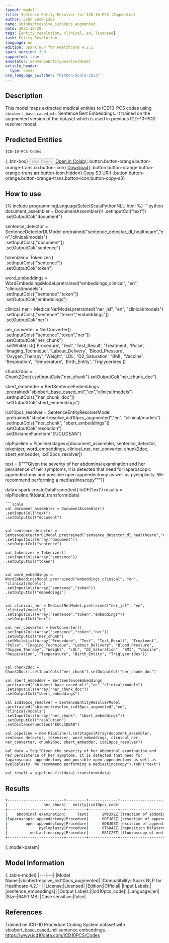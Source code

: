 ```yaml
---
layout: model
title: Sentence Entity Resolver for ICD-10-PCS (Augmented)
author: John Snow Labs
name: sbiobertresolve_icd10pcs_augmented
date: 2022-10-28
tags: [entity_resolution, clinical, en, licensed]
task: Entity Resolution
language: en
edition: Spark NLP for Healthcare 4.2.1
spark_version: 3.0
supported: true
annotator: SentenceEntityResolverModel
article_header:
  type: cover
use_language_switcher: "Python-Scala-Java"
---
```


## Description

This model maps extracted medical entities to ICD10-PCS codes using `sbiobert_base_cased_mli` Sentence Bert Embeddings. It trained on the augmented version of the dataset which is used in previous ICD-10-PCS resolver model.

## Predicted Entities

`ICD-10-PCS Codes`

{:.btn-box}
<button class="button button-orange" disabled>Live Demo</button>
[Open in Colab](https://colab.research.google.com/github/JohnSnowLabs/spark-nlp-workshop/blob/master/tutorials/Certification_Trainings/Healthcare/3.Clinical_Entity_Resolvers.ipynb){:.button.button-orange.button-orange-trans.co.button-icon}
[Download](https://s3.amazonaws.com/auxdata.johnsnowlabs.com/clinical/models/sbiobertresolve_icd10pcs_augmented_en_4.2.1_3.0_1666966980428.zip){:.button.button-orange.button-orange-trans.arr.button-icon.hidden}
[Copy S3 URI](s3://auxdata.johnsnowlabs.com/clinical/models/sbiobertresolve_icd10pcs_augmented_en_4.2.1_3.0_1666966980428.zip){:.button.button-orange.button-orange-trans.button-icon.button-copy-s3}

## How to use



<div class="tabs-box" markdown="1">
{% include programmingLanguageSelectScalaPythonNLU.html %}
```python
document_assembler = DocumentAssembler()\
  .setInputCol("text")\
  .setOutputCol("document")


sentence_detector = SentenceDetectorDLModel.pretrained("sentence_detector_dl_healthcare","en","clinical/models")\
  .setInputCols(["document"])\
  .setOutputCol("sentence")

tokenizer = Tokenizer()\
  .setInputCols(["sentence"])\
  .setOutputCol("token")


word_embeddings = WordEmbeddingsModel.pretrained("embeddings_clinical", "en", "clinical/models")\
  .setInputCols(["sentence","token"])\
  .setOutputCol("embeddings")


clinical_ner = MedicalNerModel.pretrained("ner_jsl", "en", "clinical/models")\
  .setInputCols(["sentence","token","embeddings"])\
  .setOutputCol("ner")

ner_converter = NerConverter()\
  .setInputCols(["sentence","token","ner"])\
  .setOutputCol("ner_chunk")\
  .setWhiteList(['Procedure', 'Test', 'Test_Result', 'Treatment', 'Pulse', 'Imaging_Technique', 'Labour_Delivery', 'Blood_Pressure', 'Oxygen_Therapy', 'Weight', 'LDL', 'O2_Saturation', 'BMI', 'Vaccine', 'Respiration', 'Temperature', 'Birth_Entity', 'Triglycerides'])


chunk2doc = Chunk2Doc().setInputCols("ner_chunk").setOutputCol("ner_chunk_doc")

sbert_embedder = BertSentenceEmbeddings\
  .pretrained("sbiobert_base_cased_mli","en","clinical/models")\
  .setInputCols(["ner_chunk_doc"])\
  .setOutputCol("sbert_embeddings")

icd10pcs_resolver = SentenceEntityResolverModel\
  .pretrained("sbiobertresolve_icd10pcs_augmented","en", "clinical/models") \
  .setInputCols(["ner_chunk", "sbert_embeddings"]) \
  .setOutputCol("resolution")\
  .setDistanceFunction("EUCLIDEAN")

nlpPipeline = Pipeline(stages=[document_assembler, sentence_detector, tokenizer, word_embeddings, clinical_ner, ner_converter, chunk2doc, sbert_embedder, icd10pcs_resolver])


text = [["""Given the severity of her abdominal examination and her persistence of her symptoms, it is detected that need for laparoscopic appendectomy and possible open appendectomy as well as pyeloplasty. We recommend performing a mediastinoscopy"""]]


data= spark.createDataFrame(text).toDF('text')
results = nlpPipeline.fit(data).transform(data)

```
```scala
val document_assembler = DocumentAssembler()
.setInputCol("text")
.setOutputCol("document")


val sentence_detector = SentenceDetectorDLModel.pretrained("sentence_detector_dl_healthcare","en","clinical/models")
.setInputCols(Array("document"))
.setOutputCol("sentence")

val tokenizer = Tokenizer()
.setInputCols(Array("sentence"))
.setOutputCol("token")


val word_embeddings = WordEmbeddingsModel.pretrained("embeddings_clinical", "en", "clinical/models")
.setInputCols(Array("sentence","token"))
.setOutputCol("embeddings")


val clinical_ner = MedicalNerModel.pretrained("ner_jsl", "en", "clinical/models")
.setInputCols(Array("sentence","token","embeddings"))
.setOutputCol("ner")

val ner_converter = NerConverter()
.setInputCols(Array("sentence","token","ner"))
.setOutputCol("ner_chunk")
.setWhiteList(Array("Procedure", "Test", "Test_Result", "Treatment", "Pulse", "Imaging_Technique", "Labour_Delivery", "Blood_Pressure", "Oxygen_Therapy", "Weight", "LDL", "O2_Saturation", "BMI", "Vaccine", "Respiration", "Temperature", "Birth_Entity", "Triglycerides"))


val chunk2doc = Chunk2Doc().setInputCols("ner_chunk").setOutputCol("ner_chunk_doc")

val sbert_embedder = BertSentenceEmbeddings
.pretrained("sbiobert_base_cased_mli","en","clinical/models")
.setInputCols(Array("ner_chunk_doc"))
.setOutputCol("sbert_embeddings")

val icd10pcs_resolver = SentenceEntityResolverModel
.pretrained("sbiobertresolve_icd10pcs_augmented","en", "clinical/models")
.setInputCols(Array("ner_chunk", "sbert_embeddings"))
.setOutputCol("resolution")
.setDistanceFunction("EUCLIDEAN")

val pipeline = new Pipeline().setStages(Array(document_assembler, sentence_detector, tokenizer, word_embeddings, clinical_ner, ner_converter, chunk2doc, sbert_embedder, icd10pcs_resolver))

val data = Seq("Given the severity of her abdominal examination and her persistence of her symptoms, it is detected that need for laparoscopic appendectomy and possible open appendectomy as well as pyeloplasty. We recommend performing a mediastinoscopy").toDF("text")

val result = pipeline.fit(data).transform(data)
```
</div>

## Results

```bash
+-------------------------+---------+-------------+------------------------------------------------------------+------------------------------------------------------------+
|                ner_chunk|   entity|icd10pcs_code|                                                 resolutions|                                                   all_codes|
+-------------------------+---------+-------------+------------------------------------------------------------+------------------------------------------------------------+
|    abdominal examination|     Test|      2W63XZZ|[traction of abdominal wall [traction of abdominal wall],...|[2W63XZZ, BW40ZZZ, DWY37ZZ, 0WJFXZZ, 2W03X2Z, 0WJF4ZZ, 0W...|
|laparoscopic appendectomy|Procedure|      0DTJ8ZZ|[resection of appendix, endo [resection of appendix, endo...|[0DTJ8ZZ, 0DT84ZZ, 0DTJ4ZZ, 0WBH4ZZ, 0DTR4ZZ, 0DBJ8ZZ, 0D...|
|        open appendectomy|Procedure|      0DBJ0ZZ|[excision of appendix, open approach [excision of appendi...|[0DBJ0ZZ, 0DTJ0ZZ, 0DBA0ZZ, 0D5J0ZZ, 0DB80ZZ, 0DB90ZZ, 04...|
|              pyeloplasty|Procedure|      0TS84ZZ|[reposition bilateral ureters, perc endo approach [reposi...|[0TS84ZZ, 0TS74ZZ, 069B3ZZ, 06SB3ZZ, 0TR74JZ, 0TQ43ZZ, 04...|
|          mediastinoscopy|Procedure|      BB1CZZZ|[fluoroscopy of mediastinum [fluoroscopy of mediastinum],...|[BB1CZZZ, 0WJC4ZZ, BB4CZZZ, 0WJC3ZZ, 0WHC33Z, 0WHC43Z, 0W...|
+-------------------------+---------+-------------+------------------------------------------------------------+------------------------------------------------------------+

```

{:.model-param}
## Model Information

{:.table-model}
|---|---|
|Model Name:|sbiobertresolve_icd10pcs_augmented|
|Compatibility:|Spark NLP for Healthcare 4.2.1+|
|License:|Licensed|
|Edition:|Official|
|Input Labels:|[sentence_embeddings]|
|Output Labels:|[icd10pcs_code]|
|Language:|en|
|Size:|649.1 MB|
|Case sensitive:|false|

## References

Trained on ICD-10 Procedure Coding System dataset with sbiobert_base_cased_mli sentence embeddings. https://www.icd10data.com/ICD10PCS/Codes
